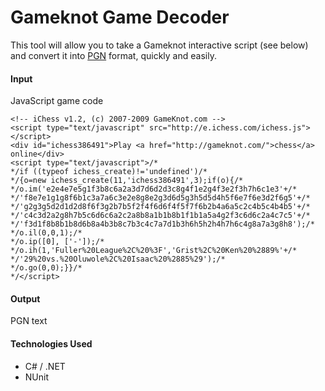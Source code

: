 # Gameknot Game Decoder

This tool will allow you to take a Gameknot interactive script (see below) and convert it into [PGN](https://en.wikipedia.org/wiki/Portable_Game_Notation) format, quickly and easily.

#### Input
JavaScript game code

```
<!-- iChess v1.2, (c) 2007-2009 GameKnot.com -->
<script type="text/javascript" src="http://e.ichess.com/ichess.js"></script>
<div id="ichess386491">Play <a href="http://gameknot.com/">chess</a> online</div>
<script type="text/javascript">/*
*/if ((typeof ichess_create)!='undefined')/*
*/{o=new ichess_create(11,'ichess386491',3);if(o){/*
*/o.im('e2e4e7e5g1f3b8c6a2a3d7d6d2d3c8g4f1e2g4f3e2f3h7h6c1e3'+/*
*/'f8e7e1g1g8f6b1c3a7a6c3e2e8g8e2g3d6d5g3h5d5d4h5f6e7f6e3d2f6g5'+/*
*/'g2g3g5d2d1d2d8f6f3g2b7b5f2f4f6d6f4f5f7f6b2b4a6a5c2c4b5c4b4b5'+/*
*/'c4c3d2a2g8h7b5c6d6c6a2c2a8b8a1b1b8b1f1b1a5a4g2f3c6d6c2a4c7c5'+/*
*/'f3d1f8b8b1b8d6b8a4b3b8c7b3c4c7a7d1b3h6h5h2h4h7h6c4g8a7a3g8h8');/*
*/o.il(0,0,1);/*
*/o.ip([0], ['-']);/*
*/o.ih(1,'Fuller%20League%2C%20%3F','Grist%2C%20Ken%20%2889%'+/*
*/'29%20vs.%20Oluwole%2C%20Isaac%20%2885%29');/*
*/o.go(0,0);}}/*
*/</script>
```

#### Output
PGN text

#### Technologies Used
 * C# / .NET
 * NUnit
